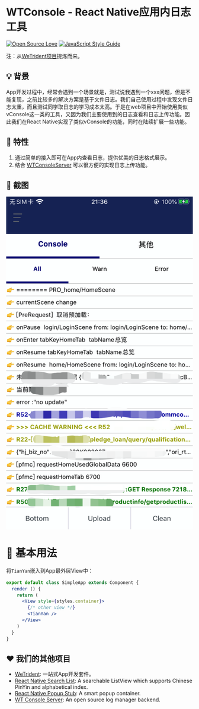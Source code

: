 # WTConsole - React Native应用内日志工具

[![Open Source Love](https://img.shields.io/badge/License-Apache%202.0-brightgreen.svg)](https://shields.io/)
[![JavaScript Style Guide](https://img.shields.io/badge/code_style-standard-brightgreen.svg)](https://standardjs.com)


注：从[WeTrident项目](https://gitee.com/WeBank/WeTrident)提炼而来。

## 💡 背景

App开发过程中，经常会遇到一个场景就是，测试说我遇到一个xxx问题，但是不能复现，之前比较多的解决方案是基于文件日志。我们自己使用过程中发现文件日志太重，而且测试同学取日志的学习成本太高。于是在web项目中开始使用类似vConsole这一类的工具，又因为我们主要使用到的日志查看和日志上传功能。因此我们在React Native实现了类似vConsole的功能，同时在陆续扩展一些功能。

## 🌱 特性

1. 通过简单的接入即可在App内查看日志，提供优美的日志格式展示。
2. 结合 [WTConsoleServer](https://gitee.com/UnPourTous/wt-console-server) 可以很方便的实现日志上传功能。

## 📱 截图

![](./images/screenshot.png)

# 📗 基本用法

将`TianYan`嵌入到App最外层View中：

``` jsx
export default class SimpleApp extends Component {
  render () {
    return (
      <View style={styles.container}>
        {/* other view */}
        <TianYan />
      </View>
    )
  }
}
```

## ❤️ 我们的其他项目

- [WeTrident](https://github.com/WeBankFinTech/WeTrident): 一站式App开发套件。
- [React Native Search List](https://github.com/UnPourTous/react-native-search-list): A searchable ListView which supports Chinese PinYin and alphabetical index.
- [React Native Popup Stub](https://github.com/UnPourTous/react-native-popup-stub): A smart popup container.
- [WT Console Server](https://github.com/UnPourTous/wt-console-server): An open source log manager backend.




